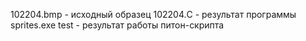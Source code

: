 102204.bmp - исходный образец
102204.C - результат программы sprites.exe
test - результат работы питон-скрипта 
